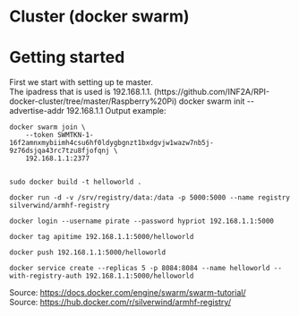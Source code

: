 # Cluster (docker swarm)

<h1> Getting started</h1>
First we start with setting up te master.<br />
The ipadress that is used is 192.168.1.1. (https://github.com/INF2A/RPI-docker-cluster/tree/master/Raspberry%20Pi)
    docker swarm init --advertise-addr 192.168.1.1
Output example:

    docker swarm join \
        --token SWMTKN-1-16f2amnxmybiimh4csu6hf0ldygbgnzt1bxdgvjw1wazw7nb5j-9z76dsjqa43rc7tzu8fjofqnj \
        192.168.1.1:2377


    sudo docker build -t helloworld .

    docker run -d -v /srv/registry/data:/data -p 5000:5000 --name registry silverwind/armhf-registry

    docker login --username pirate --password hypriot 192.168.1.1:5000

    docker tag apitime 192.168.1.1:5000/helloworld

    docker push 192.168.1.1:5000/helloworld

    docker service create --replicas 5 -p 8084:8084 --name helloworld --with-registry-auth 192.168.1.1:5000/helloworld

Source: https://docs.docker.com/engine/swarm/swarm-tutorial/ <br />
Source: https://hub.docker.com/r/silverwind/armhf-registry/
